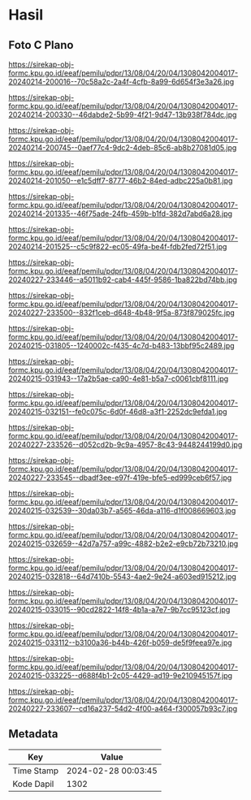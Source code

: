# Hasil

## Foto C Plano

https://sirekap-obj-formc.kpu.go.id/eeaf/pemilu/pdpr/13/08/04/20/04/1308042004017-20240214-200016--70c58a2c-2a4f-4cfb-8a99-6d654f3e3a26.jpg

https://sirekap-obj-formc.kpu.go.id/eeaf/pemilu/pdpr/13/08/04/20/04/1308042004017-20240214-200330--46dabde2-5b99-4f21-9d47-13b938f784dc.jpg

https://sirekap-obj-formc.kpu.go.id/eeaf/pemilu/pdpr/13/08/04/20/04/1308042004017-20240214-200745--0aef77c4-9dc2-4deb-85c6-ab8b27081d05.jpg

https://sirekap-obj-formc.kpu.go.id/eeaf/pemilu/pdpr/13/08/04/20/04/1308042004017-20240214-201050--e1c5dff7-8777-46b2-84ed-adbc225a0b81.jpg

https://sirekap-obj-formc.kpu.go.id/eeaf/pemilu/pdpr/13/08/04/20/04/1308042004017-20240214-201335--46f75ade-24fb-459b-b1fd-382d7abd6a28.jpg

https://sirekap-obj-formc.kpu.go.id/eeaf/pemilu/pdpr/13/08/04/20/04/1308042004017-20240214-201525--c5c9f822-ec05-49fa-be4f-fdb2fed72f51.jpg

https://sirekap-obj-formc.kpu.go.id/eeaf/pemilu/pdpr/13/08/04/20/04/1308042004017-20240227-233446--a5011b92-cab4-445f-9586-1ba822bd74bb.jpg

https://sirekap-obj-formc.kpu.go.id/eeaf/pemilu/pdpr/13/08/04/20/04/1308042004017-20240227-233500--832f1ceb-d648-4b48-9f5a-873f879025fc.jpg

https://sirekap-obj-formc.kpu.go.id/eeaf/pemilu/pdpr/13/08/04/20/04/1308042004017-20240215-031805--1240002c-f435-4c7d-b483-13bbf95c2489.jpg

https://sirekap-obj-formc.kpu.go.id/eeaf/pemilu/pdpr/13/08/04/20/04/1308042004017-20240215-031943--17a2b5ae-ca90-4e81-b5a7-c0061cbf8111.jpg

https://sirekap-obj-formc.kpu.go.id/eeaf/pemilu/pdpr/13/08/04/20/04/1308042004017-20240215-032151--fe0c075c-6d0f-46d8-a3f1-2252dc9efda1.jpg

https://sirekap-obj-formc.kpu.go.id/eeaf/pemilu/pdpr/13/08/04/20/04/1308042004017-20240227-233526--d052cd2b-9c9a-4957-8c43-9448244199d0.jpg

https://sirekap-obj-formc.kpu.go.id/eeaf/pemilu/pdpr/13/08/04/20/04/1308042004017-20240227-233545--dbadf3ee-e97f-419e-bfe5-ed999ceb6f57.jpg

https://sirekap-obj-formc.kpu.go.id/eeaf/pemilu/pdpr/13/08/04/20/04/1308042004017-20240215-032539--30da03b7-a565-46da-a116-d1f008669603.jpg

https://sirekap-obj-formc.kpu.go.id/eeaf/pemilu/pdpr/13/08/04/20/04/1308042004017-20240215-032659--42d7a757-a99c-4882-b2e2-e9cb72b73210.jpg

https://sirekap-obj-formc.kpu.go.id/eeaf/pemilu/pdpr/13/08/04/20/04/1308042004017-20240215-032818--64d7410b-5543-4ae2-9e24-a603ed915212.jpg

https://sirekap-obj-formc.kpu.go.id/eeaf/pemilu/pdpr/13/08/04/20/04/1308042004017-20240215-033015--90cd2822-14f8-4b1a-a7e7-9b7cc95123cf.jpg

https://sirekap-obj-formc.kpu.go.id/eeaf/pemilu/pdpr/13/08/04/20/04/1308042004017-20240215-033112--b3100a36-b44b-426f-b059-de5f9feea97e.jpg

https://sirekap-obj-formc.kpu.go.id/eeaf/pemilu/pdpr/13/08/04/20/04/1308042004017-20240215-033225--d688f4b1-2c05-4429-ad19-9e210945157f.jpg

https://sirekap-obj-formc.kpu.go.id/eeaf/pemilu/pdpr/13/08/04/20/04/1308042004017-20240227-233607--cd16a237-54d2-4f00-a464-f300057b93c7.jpg


## Metadata

| Key        | Value               |
| ---------- | ------------------- |
| Time Stamp | 2024-02-28 00:03:45 |
| Kode Dapil | 1302                |



